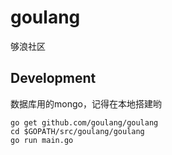 # goulang

够浪社区

## Development

数据库用的mongo，记得在本地搭建哟

```
go get github.com/goulang/goulang
cd $GOPATH/src/goulang/goulang
go run main.go
```
